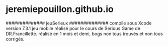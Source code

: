 # jeremiepouillon.github.io

############## jeuSerieux ##############
compile sous Xcode version 7.3.1
jeu mobile réalisé pour le cours de Serious Game de DR.Francillette.
réalisé en 1 mois et demi, bogs non tous trouvés et non tous corrigés.

